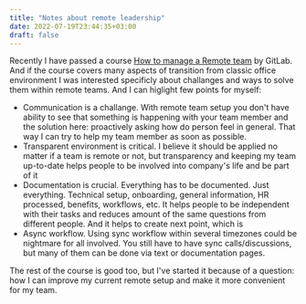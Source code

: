 ```yaml
---
title: "Notes about remote leadership"
date: 2022-07-19T23:44:35+03:00
draft: false
---
```


Recently I have passed a course [How to manage a Remote team](https://www.coursera.org/learn/remote-team-management/home/week/4) by GitLab. And if the course covers many aspects of transition from classic office environment I was interested specificly about challanges and ways to solve them within remote teams. And I can higlight few points for myself:
* Communication is a challange. With remote team setup you don't have ability to see that something is happening with your team member and the solution here: proactively asking how do person feel in general. That way I can try to help my team member as soon as possible.
* Transparent environment is critical. I believe it should be applied no matter if a team is remote or not, but transparency and keeping my team up-to-date helps people to be involved into company's life and be part of it
* Documentation is crucial. Everything has to be documented. Just everything. Technical setup, onboarding, general information, HR processed, benefits, workflows, etc. It helps people to be independent with their tasks and reduces amount of the same questions from different people. And it helps to create next point, which is
* Async workflow. Using sync workflow within several timezones could be nightmare for all involved. You still have to have sync calls/discussions, but many of them can be done via text or documentation pages.

The rest of the course is good too, but I've started it because of a question: how I can improve my current remote setup and make it more convenient for my team. 
